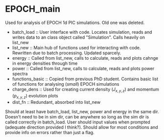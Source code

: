 # EPOCH_main
Used for analysis of EPOCH 1d PIC simulations. Old one was deleted.

* batch_load        :: User interface with code. Locates simulation, reads and writes data to an class object called "Simulation". Calls heavily on list_new
* list_new          :: Main hub of functions used for interacting with code. Rewritten due to batch processing. Updated sparcely. 
* energy            :: Called from list_new, calls to calculate, reads and plots cahnge in energy densities through time
* power             :: Called from list_new, calls to calculate, reads and plots power spectra
* functions_basic   :: Copied from previous PhD student. Contains basic list of functions for analysing (_small_) EPOCH simulations
* charge_dens       :: Used for creating current density ($J_{x,y,z}$) and momentum ($p_{x,y,z}$) evolution plots
* dist_fn           :: Redundant, absorbed into list_new

Should at least have batch_load, list_new, power and energy in the same dir. Doesn't need to be in sim dir, can be anywhere so long as the sim dir is called correctly in batch_load. User should input values when prompted (adequate direction provided I think?). Should allow for most conditions and provide info on errors rather than just a flag.
